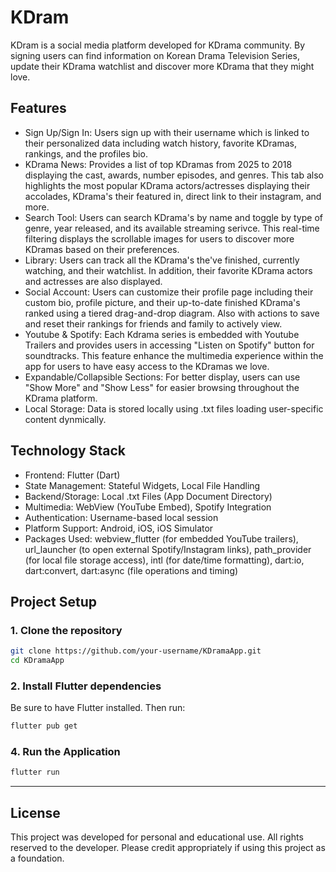 # KDram

KDram is a social media platform developed for KDrama community. By signing users can find information on Korean Drama Television Series, update their KDrama watchlist and discover more KDrama that they might love. 

## Features

 - Sign Up/Sign In: Users sign up with their username which is linked to their personalized data including watch history, favorite KDramas, rankings, and the profiles bio. 
 - KDrama News: Provides a list of top KDramas from 2025 to 2018 displaying the cast, awards, number episodes, and genres. This tab also highlights the most popular KDrama actors/actresses displaying their accolades, KDrama's their featured in, direct link to their instagram, and more. 
 - Search Tool: Users can search KDrama's by name and toggle by type of genre, year released, and its available streaming serivce. This real-time filtering displays the scrollable images for users to discover more KDramas based on their preferences.
 - Library: Users can track all the KDrama's the've finished, currently watching, and their watchlist. In addition, their favorite KDrama actors and actresses are also displayed.
 - Social Account: Users can customize their profile page including their custom bio, profile picture, and their up-to-date finished KDrama's ranked using a tiered drag-and-drop diagram. Also with actions to save and reset their rankings for friends and family to actively view. 
 - Youtube & Spotify: Each Kdrama series is embedded with Youtube Trailers and provides users in accessing "Listen on Spotify" button for soundtracks. This feature enhance the multimedia experience within the app for users to have easy access to the KDramas we love. 
 - Expandable/Collapsible Sections: For better display, users can use "Show More" and "Show Less" for easier browsing throughout the KDrama platform.
 - Local Storage: Data is stored locally using .txt files loading user-specific content dynmically. 

## Technology Stack
 - Frontend: Flutter (Dart)
 - State Management: Stateful Widgets, Local File Handling
 - Backend/Storage: Local .txt Files (App Document Directory)
 - Multimedia: WebView (YouTube Embed), Spotify Integration
 - Authentication: Username-based local session
 - Platform Support: Android, iOS, iOS Simulator
 - Packages Used: webview_flutter (for embedded YouTube trailers), url_launcher (to open external Spotify/Instagram links), path_provider (for local file storage access), intl (for date/time formatting),
dart:io, dart:convert, dart:async (file operations and timing)

## Project Setup

### 1. Clone the repository
```bash
git clone https://github.com/your-username/KDramaApp.git
cd KDramaApp
```
### 2. Install Flutter dependencies
Be sure to have Flutter installed. Then run:
```bash
flutter pub get
```
### 4. Run the Application
```bash
flutter run
```

---

## License
This project was developed for personal and educational use. All rights reserved to the developer.
Please credit appropriately if using this project as a foundation.

